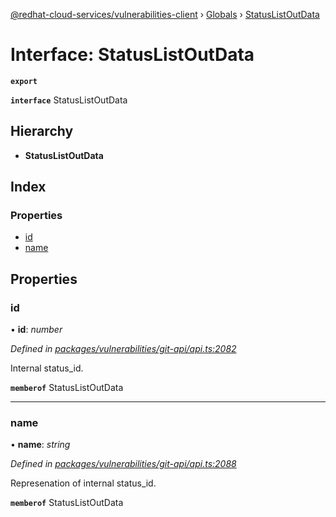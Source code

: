 [@redhat-cloud-services/vulnerabilities-client](../README.md) › [Globals](../globals.md) › [StatusListOutData](statuslistoutdata.md)

# Interface: StatusListOutData

**`export`** 

**`interface`** StatusListOutData

## Hierarchy

* **StatusListOutData**

## Index

### Properties

* [id](statuslistoutdata.md#id)
* [name](statuslistoutdata.md#name)

## Properties

###  id

• **id**: *number*

*Defined in [packages/vulnerabilities/git-api/api.ts:2082](https://github.com/RedHatInsights/javascript-clients/blob/master/packages/vulnerabilities/git-api/api.ts#L2082)*

Internal status_id.

**`memberof`** StatusListOutData

___

###  name

• **name**: *string*

*Defined in [packages/vulnerabilities/git-api/api.ts:2088](https://github.com/RedHatInsights/javascript-clients/blob/master/packages/vulnerabilities/git-api/api.ts#L2088)*

Represenation of internal status_id.

**`memberof`** StatusListOutData
